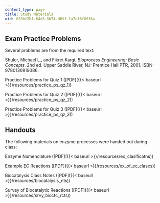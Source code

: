 ```yaml
---
content_type: page
title: Study Materials
uid: 893bf2b1-64d6-8b74-d09f-1a7cf6f8636a
---
```


Exam Practice Problems
----------------------

Several problems are from the required text:

Shuler, Michael L., and Fikret Kargi. _Bioprocess Engineering: Basic Concepts_. 2nd ed. Upper Saddle River, NJ: Prentice Hall PTR, 2001. ISBN: 9780130819086.

Practice Problems for Quiz 1 ([PDF]({{< baseurl >}}/resources/practice_ps_qz_1))

Practice Problems for Quiz 2 ([PDF]({{< baseurl >}}/resources/practice_ps_qz_2))

Practice Problems for Quiz 3 ([PDF]({{< baseurl >}}/resources/practice_ps_qz_3))

Handouts
--------

The following materials on enzyme processes were handed out during class:

Enzyme Nomenclature ([PDF]({{< baseurl >}}/resources/ec_clasificatns))

Example EC Reactions ([PDF]({{< baseurl >}}/resources/ex_of_ec_clases))

Biocatalysis Class Notes ([PDF]({{< baseurl >}}/resources/biocatalysis_nts))

Survey of Biocatalytic Reactions ([PDF]({{< baseurl >}}/resources/srvy_bioctc_rcts))